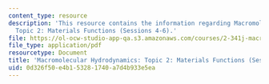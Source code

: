 ```yaml
---
content_type: resource
description: 'This resource contains the information regarding Macromolecular Hydrodynamics:
  Topic 2: Materials Functions (Sessions 4-6).'
file: https://ol-ocw-studio-app-qa.s3.amazonaws.com/courses/2-341j-macromolecular-hydrodynamics-spring-2016/0d326f50e4b153281740a7d4b933e5ea_MIT2_341JS16_Lec06-slides.pdf
file_type: application/pdf
resourcetype: Document
title: 'Macromolecular Hydrodynamics: Topic 2: Materials Functions (Sessions 4-6)'
uid: 0d326f50-e4b1-5328-1740-a7d4b933e5ea
---
```

